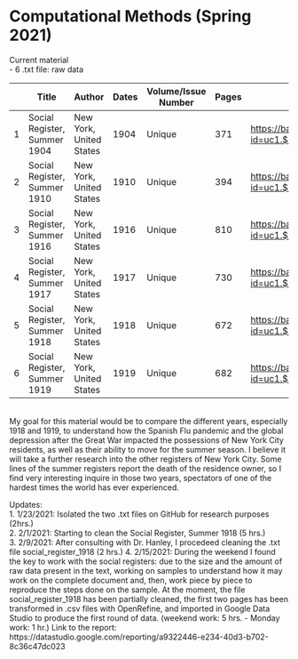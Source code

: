 # Computational Methods (Spring 2021)

<p> Current material <br>
- 6 .txt file: raw data
<br>

|    | Title                       |Author                  |Dates|Volume/Issue Number |Pages |URL                                                                    |
|--- |---                          |---                     |---  |---                 |---   |---                                                                    |
|1   |Social Register, Summer 1904 |New York, United States |1904 |Unique              |371   |https://babel.hathitrust.org/cgi/pt?id=uc1.$b534240&view=1up&seq=1     |
|2   |Social Register, Summer 1910 |New York, United States |1910 |Unique              |394   |https://babel.hathitrust.org/cgi/pt?id=uc1.$b534241&view=thumb&seq=1   |
|3   |Social Register, Summer 1916 |New York, United States |1916 |Unique              |810   |https://babel.hathitrust.org/cgi/pt?id=uc1.$b534242&view=thumb&seq=1   |
|4   |Social Register, Summer 1917 |New York, United States |1917 |Unique              |730   |https://babel.hathitrust.org/cgi/pt?id=uc1.$b534243&view=thumb&seq=1   |
|5   |Social Register, Summer 1918 |New York, United States |1918 |Unique              |672   |https://babel.hathitrust.org/cgi/pt?id=uc1.$b534244&view=thumb&seq=659 |
|6   |Social Register, Summer 1919 |New York, United States |1919 |Unique              |682   |https://babel.hathitrust.org/cgi/pt?id=uc1.$b534245&view=thumb&seq=1   |
<br>
My goal for this material would be to compare the different years, especially 1918 and 1919, to understand how the Spanish Flu pandemic and the global depression after the Great War impacted the possessions of New York City residents, as well as their ability to move for the summer season. I believe it will take a further research into the other registers of New York City. Some lines of the summer registers report the death of the residence owner, so I find very interesting inquire in those two years, spectators of one of the hardest times the world has ever experienced.
<br> </p>
<p> Updates: 
<br>
1. 1/23/2021: Isolated the two .txt files on GitHub for research purposes (2hrs.)
<br>
2. 2/1/2021: Starting to clean the Social Register, Summer 1918 (5 hrs.) 
<br>
3. 2/9/2021: After consulting with Dr. Hanley, I procedeed cleaning the .txt file social_register_1918 (2 hrs.) 
4. 2/15/2021: During the weekend I found the key to work with the social registers: due to the size and the amount of raw data present in the text, working on samples to understand how it may work on the complete document and, then, work piece by piece to reproduce the steps done on the sample. At the moment, the file social_register_1918 has been partially cleaned, the first two pages has been transformed in .csv files with OpenRefine, and imported in Google Data Studio to produce the first round of data. (weekend work: 5 hrs. - Monday work: 1 hr.) Link to the report: https://datastudio.google.com/reporting/a9322446-e234-40d3-b702-8c36c47dc023 </p>
